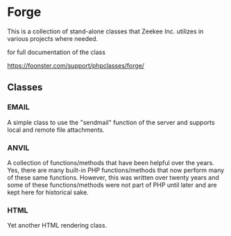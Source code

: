 # Forge

This is a collection of stand-alone classes that Zeekee Inc. utilizes in various projects where needed.  

for full documentation of the class

https://foonster.com/support/phpclasses/forge/

## Classes

### EMAIL

A simple class to use the "sendmail" function of the server and supports
local and remote file attachments.

### ANVIL

A collection of functions/methods that have been helpful over the years. Yes, 
there are many built-in PHP functions/methods that now perform many of these same functions.  However, this was written over twenty years and some of these functions/methods were not part of PHP until later and are kept here for historical sake.

### HTML

Yet another HTML rendering class.
